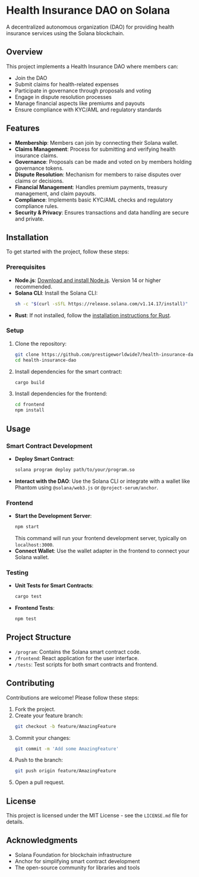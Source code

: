 # Health Insurance DAO on Solana
A decentralized autonomous organization (DAO) for providing health insurance services using the Solana blockchain.

## Overview
This project implements a Health Insurance DAO where members can:
- Join the DAO
- Submit claims for health-related expenses
- Participate in governance through proposals and voting
- Engage in dispute resolution processes
- Manage financial aspects like premiums and payouts
- Ensure compliance with KYC/AML and regulatory standards

## Features
- **Membership**: Members can join by connecting their Solana wallet.
- **Claims Management**: Process for submitting and verifying health insurance claims.
- **Governance**: Proposals can be made and voted on by members holding governance tokens.
- **Dispute Resolution**: Mechanism for members to raise disputes over claims or decisions.
- **Financial Management**: Handles premium payments, treasury management, and claim payouts.
- **Compliance**: Implements basic KYC/AML checks and regulatory compliance rules.
- **Security & Privacy**: Ensures transactions and data handling are secure and private.

## Installation
To get started with the project, follow these steps:

### Prerequisites
- **Node.js**: [Download and install Node.js](https://nodejs.org/en/download/). Version 14 or higher recommended.
- **Solana CLI**: Install the Solana CLI:
  ```bash
  sh -c "$(curl -sSfL https://release.solana.com/v1.14.17/install)"
  ```
- **Rust**: If not installed, follow the [installation instructions for Rust](https://www.rust-lang.org/tools/install).

### Setup
1. Clone the repository:
   ```bash
   git clone https://github.com/prestigeworldwide7/health-insurance-dao.git
   cd health-insurance-dao
   ```
2. Install dependencies for the smart contract:
   ```bash
   cargo build
   ```
3. Install dependencies for the frontend:
   ```bash
   cd frontend
   npm install
   ```

## Usage

### Smart Contract Development
- **Deploy Smart Contract**:
  ```bash
  solana program deploy path/to/your/program.so
  ```
- **Interact with the DAO**: Use the Solana CLI or integrate with a wallet like Phantom using `@solana/web3.js` or `@project-serum/anchor`.

### Frontend
- **Start the Development Server**:
  ```bash
  npm start
  ```
  This command will run your frontend development server, typically on `localhost:3000`.
- **Connect Wallet**: Use the wallet adapter in the frontend to connect your Solana wallet.

### Testing
- **Unit Tests for Smart Contracts**:
  ```bash
  cargo test
  ```
- **Frontend Tests**:
  ```bash
  npm test
  ```

## Project Structure
- `/program`: Contains the Solana smart contract code.
- `/frontend`: React application for the user interface.
- `/tests`: Test scripts for both smart contracts and frontend.

## Contributing
Contributions are welcome! Please follow these steps:
1. Fork the project.
2. Create your feature branch:
   ```bash
   git checkout -b feature/AmazingFeature
   ```
3. Commit your changes:
   ```bash
   git commit -m 'Add some AmazingFeature'
   ```
4. Push to the branch:
   ```bash
   git push origin feature/AmazingFeature
   ```
5. Open a pull request.

## License
This project is licensed under the MIT License - see the `LICENSE.md` file for details.

## Acknowledgments
- Solana Foundation for blockchain infrastructure
- Anchor for simplifying smart contract development
- The open-source community for libraries and tools
